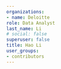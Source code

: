 ```yaml
---
organizations:
- name: Deloitte
role: Data Analyst
last_name: Li
# social: false
superuser: false
title: Hao Li
user_groups:
- contributors
---
```





